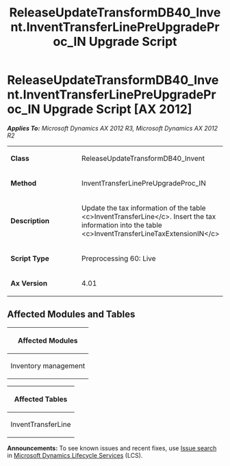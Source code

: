 ﻿---
title: ReleaseUpdateTransformDB40_Invent.InventTransferLinePreUpgradeProc_IN Upgrade Script
TOCTitle: ReleaseUpdateTransformDB40_Invent.InventTransferLinePreUpgradeProc_IN Upgrade Script
ms:assetid: 37f1e20b-e707-a91d-1e6c-aee25d74c0d4
ms:mtpsurl: https://msdn.microsoft.com/en-us/library/JJ685197(v=AX.60)
ms:contentKeyID: 49707652
ms.date: 05/18/2015
mtps_version: v=AX.60
---

# ReleaseUpdateTransformDB40\_Invent.InventTransferLinePreUpgradeProc\_IN Upgrade Script [AX 2012]


_**Applies To:** Microsoft Dynamics AX 2012 R3, Microsoft Dynamics AX 2012 R2_

<table>
<colgroup>
<col style="width: 50%" />
<col style="width: 50%" />
</colgroup>
<tbody>
<tr class="odd">
<td><p><strong>Class</strong></p></td>
<td><p>ReleaseUpdateTransformDB40_Invent</p></td>
</tr>
<tr class="even">
<td><p><strong>Method</strong></p></td>
<td><p>InventTransferLinePreUpgradeProc_IN</p></td>
</tr>
<tr class="odd">
<td><p><strong>Description</strong></p></td>
<td><p>Update the tax information of the table &lt;c&gt;InventTransferLine&lt;/c&gt;. Insert the tax information into the table &lt;c&gt;InventTransferLineTaxExtensionIN&lt;/c&gt;</p></td>
</tr>
<tr class="even">
<td><p><strong>Script Type</strong></p></td>
<td><p>Preprocessing 60: Live</p></td>
</tr>
<tr class="odd">
<td><p><strong>Ax Version</strong></p></td>
<td><p>4.01</p></td>
</tr>
</tbody>
</table>


## Affected Modules and Tables

<table>
<colgroup>
<col style="width: 100%" />
</colgroup>
<thead>
<tr class="header">
<th><p>Affected Modules</p></th>
</tr>
</thead>
<tbody>
<tr class="odd">
<td><p>Inventory management</p></td>
</tr>
</tbody>
</table>


<table>
<colgroup>
<col style="width: 100%" />
</colgroup>
<thead>
<tr class="header">
<th><p>Affected Tables</p></th>
</tr>
</thead>
<tbody>
<tr class="odd">
<td><p>InventTransferLine</p></td>
</tr>
</tbody>
</table>

  
**Announcements:** To see known issues and recent fixes, use [Issue search](http://go.microsoft.com/fwlink/?linkid=389258) in [Microsoft Dynamics Lifecycle Services](http://go.microsoft.com/fwlink/?linkid=306505) (LCS).

